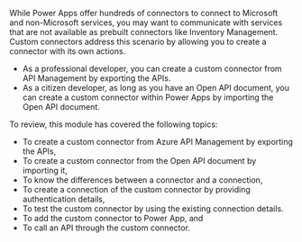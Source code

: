 While Power Apps offer hundreds of connectors to connect to Microsoft and non-Microsoft services, you may want to communicate with services that are not available as prebuilt connectors like Inventory Management. Custom connectors address this scenario by allowing you to create a connector with its own actions.

* As a professional developer, you can create a custom connector from API Management by exporting the APIs.
* As a citizen developer, as long as you have an Open API document, you can create a custom connector within Power Apps by importing the Open API document.

To review, this module has covered the following topics:

* To create a custom connector from Azure API Management by exporting the APIs,
* To create a custom connector from the Open API document by importing it,
* To know the differences between a connector and a connection,
* To create a connection of the custom connector by providing authentication details,
* To test the custom connector by using the existing connection details.
* To add the custom connector to Power App, and
* To call an API through the custom connector.
